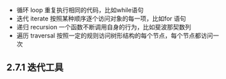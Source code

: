 * 循环 loop  重复执行相同的代码，比如while语句
* 迭代 iterate 按照某种顺序逐个访问对象的每一项，比如for 语句
* 递归 recursion 一个函数不断调用自身的行为，比如斐波那契数列
* 遍历 traversal 按照一定的规则访问树形结构的每个节点，每个节点都访问一次

2.7.1 迭代工具
---

